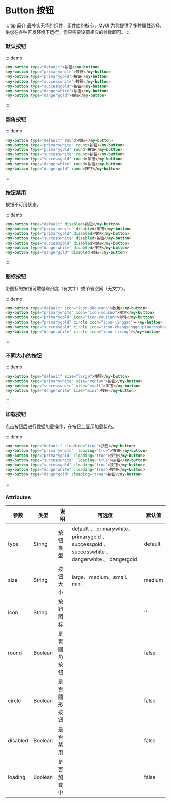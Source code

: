 # Button 按钮
::: tip 简介
最朴实无华的组件，组件库的核心，MyUI 为您提供了多种属性选择，供您在各种开发环境下运行，您只需要设置相应的参数即可。
:::

### 默认按钮

::: demo
```html
<my-button type="default">按钮</my-button>
<my-button type="primarywhite">按钮</my-button>
<my-button type="primarygold">按钮</my-button>
<my-button type="successwhite">按钮</my-button>
<my-button type="successgold">按钮</my-button>
<my-button type="dangerwhite">按钮</my-button>
<my-button type="dangergold">按钮</my-button>
```
:::

### 圆角按钮
::: demo
```html
<my-button type="default" round>按钮</my-button>
<my-button type="primarywhite" round>按钮</my-button>
<my-button type="primarygold" round>按钮</my-button>
<my-button type="successwhite" round>按钮</my-button>
<my-button type="successgold" round>按钮</my-button>
<my-button type="dangerwhite" round>按钮</my-button>
<my-button type="dangergold" round>按钮</my-button>
```
:::

### 按钮禁用
按钮不可用状态。

::: demo
```html
<my-button type="default" disabled>按钮</my-button>
<my-button type="primarywhite" disabled>按钮</my-button>
<my-button type="primarygold" disabled>按钮</my-button>
<my-button type="successwhite" disabled>按钮</my-button>
<my-button type="successgold" disabled>按钮</my-button>
<my-button type="dangerwhite" disabled>按钮</my-button>
<my-button type="dangergold" disabled>按钮</my-button>
```
:::

### 图标按钮
带图标的按钮可增强辨识度（有文字）或节省空间（无文字）。

::: demo
```html
<my-button type="default" icon="icon-shoucang">收藏</my-button>
<my-button type="primarywhite" icon="icon-sousuo">搜索</my-button>
<my-button type="primarygold" icon="icon-youjian">邮件</my-button>
<my-button type="primarygold" circle icon="icon-jinggao"></my-button>
<my-button type="successgold" circle icon="icon-changyonggoupiaorenshanchu"></my-button>
<my-button type="dangerwhite" circle icon="icon-tixing"></my-button>
```
:::

### 不同大小的按钮
::: demo
```html
<my-button type="default" size="large">按钮</my-button>
<my-button type="primarywhite" size="medium">按钮</my-button>
<my-button type="successwhite" size="small">按钮</my-button>
<my-button type="dangerwhite" size="mini">按钮</my-button>
```
:::

### 加载按钮
点击按钮后进行数据加载操作，在按钮上显示加载状态。

::: demo
```html
<my-button type="default" :loading="true">按钮</my-button>
<my-button type="primarywhite" :loading="true">按钮</my-button>
<my-button type="primarygold" :loading="true">按钮</my-button>
<my-button type="successwhite" :loading="true">按钮</my-button>
<my-button type="successgold" :loading="true">按钮</my-button>
<my-button type="dangerwhite" :loading="true">按钮</my-button>
<my-button type="dangergold" :loading="true">按钮</my-button>
```
:::

### Attributes

| 参数          | 类型   | 说明   | 可选值 | 默认值 |
| ------------ | ------ | ------| ------| ----- |
| type      | String | 按钮类型   | default 、 primarywhite、 primarygold 、 successgold 、 successwhite 、 dangerwhite 、 dangergold | default |
| size | String | 按钮大小   | large、medium、small、mini | medium |
| icon | String | 按钮图标 |  | '' |
| round  | Boolean | 是否圆角按钮   |  | false |
| circle  | Boolean | 是否圆形按钮 |  | false |
| disabled  | Boolean | 是否禁用 |  | false |
| loading  | Boolean | 是否加载中 |  | false |